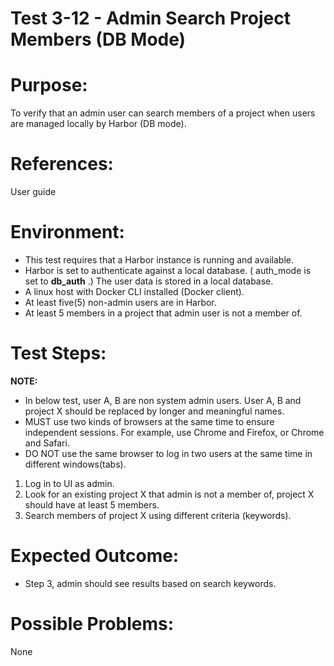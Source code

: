 Test 3-12 - Admin Search Project Members (DB Mode)
=======

# Purpose:

To verify that an admin user can search members of a project when users are managed locally by Harbor (DB mode).

# References:
User guide

# Environment:
* This test requires that a Harbor instance is running and available.
* Harbor is set to authenticate against a local database. ( auth_mode is set to **db_auth** .) The user data is stored in a local database.
* A linux host with Docker CLI installed (Docker client).
* At least five(5) non-admin users are in Harbor. 
* At least 5 members in a project that admin user is not a member of.

# Test Steps:

**NOTE:**  
* In below test, user A, B are non system admin users. User A, B and project X should be replaced by longer and meaningful names.
* MUST use two kinds of browsers at the same time to ensure independent sessions. For example, use Chrome and Firefox, or Chrome and Safari. 
* DO NOT use the same browser to log in two users at the same time in different windows(tabs).

1. Log in to UI as admin.
2. Look for an existing project X that admin is not a member of, project X should have at least 5 members. 
3. Search members of project X using different criteria (keywords). 


# Expected Outcome:
* Step 3, admin should see results based on search keywords. 

# Possible Problems:
None